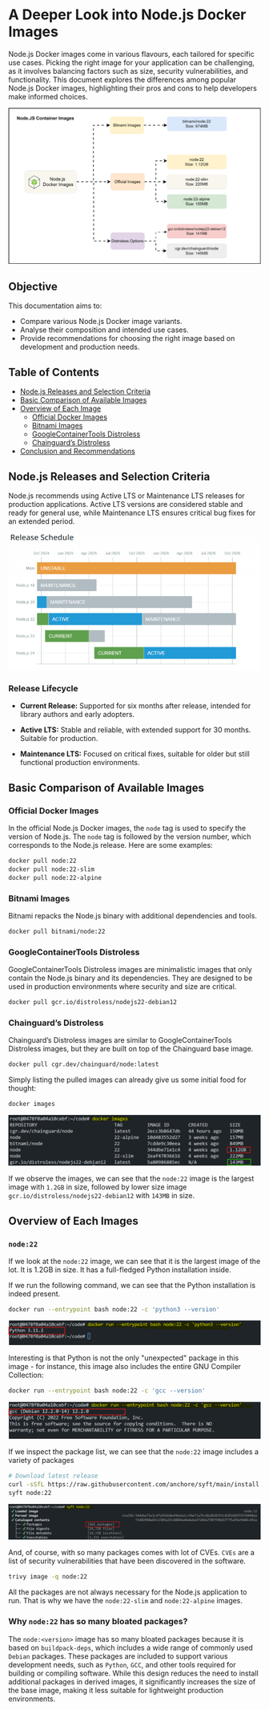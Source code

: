 # A Deeper Look into Node.js Docker Images

Node.js Docker images come in various flavours, each tailored for specific use cases. Picking the right image for your application can be challenging, as it involves balancing factors such as size, security vulnerabilities, and functionality. This document explores the differences among popular Node.js Docker images, highlighting their pros and cons to help developers make informed choices.

![](./images/banner%20.svg)

## Objective

This documentation aims to:

- Compare various Node.js Docker image variants.
- Analyse their composition and intended use cases.
- Provide recommendations for choosing the right image based on development and production needs.


## Table of Contents

- [Node.js Releases and Selection Criteria](#nodejs-releases-and-selection-criteria)
- [Basic Comparison of Available Images](#basic-comparison-of-available-images)
- [Overview of Each Image](#overview-of-each-image)
  - [Official Docker Images](#official-docker-images)
  - [Bitnami Images](#bitnami-images)
  - [GoogleContainerTools Distroless](#googlecontainertools-distroless)
  - [Chainguard’s Distroless](#chainguards-distroless)
- [Conclusion and Recommendations](#conclusion-and-recommendations)


## Node.js Releases and Selection Criteria

Node.js recommends using Active LTS or Maintenance LTS releases for production applications. Active LTS versions are considered stable and ready for general use, while Maintenance LTS ensures critical bug fixes for an extended period.

![alt text](./images/image.png)

###  Release Lifecycle

- **Current Release:** Supported for six months after release, intended for library authors and early adopters.

- **Active LTS:** Stable and reliable, with extended support for 30 months. Suitable for production.

- **Maintenance LTS:** Focused on critical fixes, suitable for older but still functional production environments.


## Basic Comparison of Available Images

### Official Docker Images

In the official Node.js Docker images, the `node` tag is used to specify the version of Node.js. The `node` tag is followed by the version number, which corresponds to the Node.js release. Here are some examples:

```bash
docker pull node:22
docker pull node:22-slim
docker pull node:22-alpine
```

### Bitnami Images

Bitnami repacks the Node.js binary with additional dependencies and tools. 

```bash
docker pull bitnami/node:22
```

### GoogleContainerTools Distroless

GoogleContainerTools Distroless images are minimalistic images that only contain the Node.js binary and its dependencies. They are designed to be used in production environments where security and size are critical.

```bash
docker pull gcr.io/distroless/nodejs22-debian12
```

### Chainguard’s Distroless

Chainguard’s Distroless images are similar to GoogleContainerTools Distroless images, but they are built on top of the Chainguard base image.

```bash
docker pull cgr.dev/chainguard/node:latest
```

Simply listing the pulled images can already give us some initial food for thought:

```bash
docker images
```

![](./images/image-2.png)

If we observe the images, we can see that the `node:22` image is the largest image with `1.2GB` in size, followed by lower size image `gcr.io/distroless/nodejs22-debian12` with `143MB` in size.

## Overview of Each Images

### `node:22`

If we look at the `node:22` image, we can see that it is the largest image of the lot. It is 1.2GB in size. It has a full-fledged Python installation inside.

If we run the following command, we can see that the Python installation is indeed present.

```bash
docker run --entrypoint bash node:22 -c 'python3 --version'
```

![](./images/image-3.png)

Interesting is that Python is not the only "unexpected" package in this image - for instance, this image also includes the entire GNU Compiler Collection:

```bash
docker run --entrypoint bash node:22 -c 'gcc --version'
```

![](./images/image-4.png)

If we inspect the package list, we can see that the `node:22` image includes a variety of packages

```bash
# Download latest release
curl -sSfL https://raw.githubusercontent.com/anchore/syft/main/install.sh | sh -s -- -b /usr/local/bin
syft node:22
```
![alt text](./images/images-5.png)

And, of course, with so many packages comes with lot of CVEs. `CVEs` are a list of security vulnerabilities that have been discovered in the software.

```bash
trivy image -q node:22
```

All the packages are not always necessary for the Node.js application to run. That is why we have the `node:22-slim` and `node:22-alpine` images.

### Why `node:22` has so many bloated packages?

The `node:<version>` image has so many bloated packages because it is based on `buildpack-deps`, which includes a wide range of commonly used `Debian` packages. These packages are included to support various development needs, such as `Python`, `GCC`, and other tools required for building or compiling software. While this design reduces the need to install additional packages in derived images, it significantly increases the size of the base image, making it less suitable for lightweight production environments.





